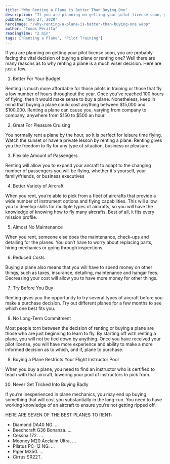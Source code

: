```yaml
---
title: "Why Renting a Plane is Better Than Buying One"
description: "If you are planning on getting your pilot license soon, you are probably facing the vital decision of buying a plane or renting one? Well there are many reasons as to why renting a plane is a much wiser decision. Here are just a few."
pubDate: "Sep 27, 2020"
heroImage: "/why-renting-a-plane-is-better-than-buying-one.webp"
author: "Tomas Peralta"
readingTime: "2 min"
tags: ["Renting a Plane", "Pilot Training"]
---
```


If you are planning on getting your pilot license soon, you are probably facing the vital decision of buying a plane or renting one? Well there are many reasons as to why renting a plane is a much wiser decision. Here are just a few.

1. Better For Your Budget

Renting is much more affordable for those pilots in training or those that fly a low number of hours throughout the year. Once you’ve reached 100 hours of flying, then it would make sense to buy a plane. Nonetheless, keep in mind that buying a plane could cost anything between $15,000 and $100,000. Renting a plane can cause you, varying from company to company, anywhere from $150 to $500 an hour.

2. Great For Pleasure Cruising

You normally rent a plane by the hour, so it is perfect for leisure time flying. Watch the sunset or have a private lesson by renting a plane. Renting gives you the freedom to fly for any type of situation, business or pleasure.

3. Flexible Amount of Passengers

Renting will allow you to expand your aircraft to adapt to the changing number of passengers you will be flying, whether it's yourself, your family/friends, or business executives

4. Better Variety of Aircraft

When you rent, you’re able to pick from a fleet of aircrafts that provide a wide number of instrument options and flying capabilities. This will allow you to develop skills for multiple types of aircrafts, so you will have the knowledge of knowing how to fly many aircrafts. Best of all, it fits every mission profile.

5. Almost No Maintenance

When you rent, someone else does the maintenance, check-ups and detailing for the planes. You don’t have to worry about replacing parts, hiring mechanics or going through inspections.

6. Reduced Costs

Buying a plane also means that you will have to spend money on other things, such as taxes, insurance, detailing, maintenance and hangar fees. Decreasing your cost will allow you to have more money for other things.

7. Try Before You Buy

Renting gives you the opportunity to try several types of aircraft before you make a purchase decision. Try out different planes for a few months to see which one best fits you.

8. No Long-Term Commitment

Most people torn between the decision of renting or buying a plane are those who are just beginning to learn to fly. By starting off with renting a plane, you will not be tied down by anything. Once you have received your pilot license, you will have more experience and ability to make a more informed decision as to which, and if, plane to purchase.

9. Buying a Plane Restricts Your Flight Instructor Pool

When you buy a plane, you need to find an instructor who is certified to teach with that aircraft, lowering your pool of instructors to pick from.

10. Never Get Tricked Into Buying Badly

If you’re inexperienced in plane mechanics, you may end up buying something that will cost you substantially in the long-run. You need to have working knowledge of an aircraft to ensure you’re not getting ripped off.

HERE ARE SEVEN OF THE BEST PLANES TO RENT:

- Diamond DA40 NG. ...
- Beechcraft G36 Bonanza. ...
- Cessna 172. ...
- Mooney M20 Acclaim Ultra. ...
- Pilatus PC-12 NG. ...
- Piper M350. ...
- Cirrus SR22T.
